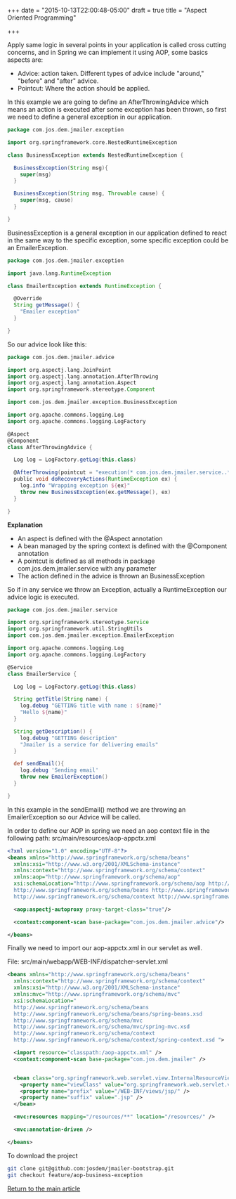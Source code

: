 +++
date = "2015-10-13T22:00:48-05:00"
draft = true
title = "Aspect Oriented Programming"

+++

Apply same logic in several points in your application is called cross cutting concerns, and in Spring we can implement it using AOP, some basics aspects are:

  * Advice: action taken. Different types of advice include "around," "before" and "after" advice.
  * Pointcut: Where the action should be applied.

In this example we are going to define an AfterThrowingAdvice which means an action is executed after some exception has been thrown, so first we need to define a general exception in our application.

```groovy
package com.jos.dem.jmailer.exception

import org.springframework.core.NestedRuntimeException

class BusinessException extends NestedRuntimeException {

  BusinessException(String msg){
    super(msg)
  }

  BusinessException(String msg, Throwable cause) {
    super(msg, cause)
  }

}

```

BusinessException is a general exception in our application defined to react in the same way to the specific exception, some specific exception could be an EmailerException.

```groovy
package com.jos.dem.jmailer.exception

import java.lang.RuntimeException

class EmailerException extends RuntimeException {

  @Override
  String getMessage() {
    "Emailer exception"
  }

}
```

So our advice look like this:

```groovy
package com.jos.dem.jmailer.advice

import org.aspectj.lang.JoinPoint
import org.aspectj.lang.annotation.AfterThrowing
import org.aspectj.lang.annotation.Aspect
import org.springframework.stereotype.Component

import com.jos.dem.jmailer.exception.BusinessException

import org.apache.commons.logging.Log
import org.apache.commons.logging.LogFactory

@Aspect
@Component
class AfterThrowingAdvice {

  Log log = LogFactory.getLog(this.class)

  @AfterThrowing(pointcut = "execution(* com.jos.dem.jmailer.service..**.*(..))", throwing = "ex")
  public void doRecoveryActions(RuntimeException ex) {
    log.info "Wrapping exception ${ex}"
    throw new BusinessException(ex.getMessage(), ex)
  }

}
```

**Explanation**

* An aspect is defined with the @Aspect annotation
* A bean managed by the spring context is defined with the @Component annotation
* A pointcut is defined as all methods in package com.jos.dem.jmailer.service with any parameter
* The action defined in the advice is thrown an BusinessException

So if in any service we throw an Exception, actually a RuntimeException our advice logic is executed.


```groovy
package com.jos.dem.jmailer.service

import org.springframework.stereotype.Service
import org.springframework.util.StringUtils
import com.jos.dem.jmailer.exception.EmailerException

import org.apache.commons.logging.Log
import org.apache.commons.logging.LogFactory

@Service
class EmailerService {

  Log log = LogFactory.getLog(this.class)

  String getTitle(String name) {
    log.debug "GETTING title with name : ${name}"
    "Hello ${name}"
  }

  String getDescription() {
    log.debug "GETTING description"
    "Jmailer is a service for delivering emails"
  }

  def sendEmail(){
    log.debug 'Sending email'
    throw new EmailerException()
  }

}
```

In this example in the sendEmail() method we are throwing an EmailerException so our Advice will be called.

In order to define our AOP in spring we need an aop context file in the following path: src/main/resources/aop-appctx.xml

```xml
<?xml version="1.0" encoding="UTF-8"?>
<beans xmlns="http://www.springframework.org/schema/beans"
  xmlns:xsi="http://www.w3.org/2001/XMLSchema-instance"
  xmlns:context="http://www.springframework.org/schema/context"
  xmlns:aop="http://www.springframework.org/schema/aop"
  xsi:schemaLocation="http://www.springframework.org/schema/aop http://www.springframework.org/schema/aop/spring-aop-4.0.xsd
  http://www.springframework.org/schema/beans http://www.springframework.org/schema/beans/spring-beans.xsd
  http://www.springframework.org/schema/context http://www.springframework.org/schema/context/spring-context-4.0.xsd">

  <aop:aspectj-autoproxy proxy-target-class="true"/>

  <context:component-scan base-package="com.jos.dem.jmailer.advice"/>

</beans>

```

Finally we need to import our aop-appctx.xml in our servlet as well.

File: src/main/webapp/WEB-INF/dispatcher-servlet.xml

```xml
<beans xmlns="http://www.springframework.org/schema/beans"
  xmlns:context="http://www.springframework.org/schema/context"
  xmlns:xsi="http://www.w3.org/2001/XMLSchema-instance"
  xmlns:mvc="http://www.springframework.org/schema/mvc"
  xsi:schemaLocation="
  http://www.springframework.org/schema/beans
  http://www.springframework.org/schema/beans/spring-beans.xsd
  http://www.springframework.org/schema/mvc
  http://www.springframework.org/schema/mvc/spring-mvc.xsd
  http://www.springframework.org/schema/context
  http://www.springframework.org/schema/context/spring-context.xsd ">

  <import resource="classpath:/aop-appctx.xml" />
  <context:component-scan base-package="com.jos.dem.jmailer" />


  <bean class="org.springframework.web.servlet.view.InternalResourceViewResolver">
    <property name="viewClass" value="org.springframework.web.servlet.view.JstlView"/>
    <property name="prefix" value="/WEB-INF/views/jsp/" />
    <property name="suffix" value=".jsp" />
  </bean>

  <mvc:resources mapping="/resources/**" location="/resources/" />

  <mvc:annotation-driven />

</beans>
```

To download the project

```bash
git clone git@github.com:josdem/jmailer-bootstrap.git
git checkout feature/aop-business-exception
```

[Return to the main article](/techtalk/spring)
